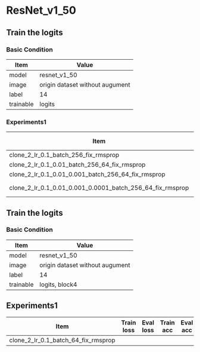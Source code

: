 # ResNet_v1_50
## Train the logits
### Basic Condition
Item | Value
-----|------
model | resnet_v1_50
image | origin dataset without augument
label | 14
trainable | logits

### Experiments1
Item | Train loss |Eval loss |Train acc |Eval acc
-----|------------|----------|----------|--------
clone_2_lr_0.1_batch_256_fix_rmsprop|1.880|1.650|48.62|53.65
clone_2_lr_0.1_0.01_batch_256_64_fix_rmsprop| | | | |
clone_2_lr_0.1_0.01_0.001_batch_256_64_fix_rmsprop|0.08|1.261|95.35|**69.94**
clone_2_lr_0.1_0.01_0.001_0.0001_batch_256_64_fix_rmsprop|clone_2_lr_0.1_0.01_0.001_batch_256_64_fix_rmsprop/model.ckpt-2456|

## Train the logits
### Basic Condition
Item | Value
-----|------
model | resnet_v1_50
image | origin dataset without augument
label | 14
trainable | logits, block4
## Experiments1
Item | Train loss |Eval loss |Train acc |Eval acc
-----|------------|----------|----------|--------
clone_2_lr_0.1_batch_64_fix_rmsprop|
